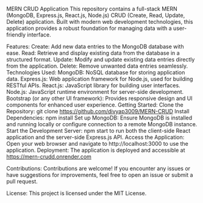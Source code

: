 MERN CRUD Application
This repository contains a full-stack MERN (MongoDB, Express.js, React.js, Node.js) CRUD (Create, Read, Update, Delete) application. Built with modern web development technologies, this application provides a robust foundation for managing data with a user-friendly interface.

Features:
Create: Add new data entries to the MongoDB database with ease.
Read: Retrieve and display existing data from the database in a structured format.
Update: Modify and update existing data entries directly from the application.
Delete: Remove unwanted data entries seamlessly.
Technologies Used:
MongoDB: NoSQL database for storing application data.
Express.js: Web application framework for Node.js, used for building RESTful APIs.
React.js: JavaScript library for building user interfaces.
Node.js: JavaScript runtime environment for server-side development.
Bootstrap (or any other UI framework): Provides responsive design and UI components for enhanced user experience.
Getting Started:
Clone the Repository: git clone https://github.com/divyap3009/MERN-CRUD
Install Dependencies: npm install
Set up MongoDB: Ensure MongoDB is installed and running locally or configure connection to a remote MongoDB instance.
Start the Development Server: npm start to run both the client-side React application and the server-side Express.js API.
Access the Application: Open your web browser and navigate to http://localhost:3000 to use the application.
Deployment:
The application is deployed and accessible at https://mern-crudd.onrender.com

Contributions:
Contributions are welcome! If you encounter any issues or have suggestions for improvements, feel free to open an issue or submit a pull request.

License:
This project is licensed under the MIT License.
